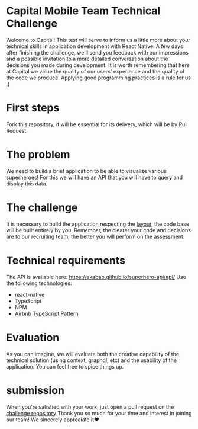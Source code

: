 # Capital Mobile Team Technical Challenge

Welcome to Capital!
This test will serve to inform us a little more about your technical skills in application development with React Native. A few days after finishing the challenge, we'll send you feedback with our impressions and a possible invitation to a more detailed conversation about the decisions you made during development.
It is worth remembering that here at Capital we value the quality of our users' experience and the quality of the code we produce. Applying good programming practices is a rule for us ;)

# First steps

Fork this repository, it will be essential for its delivery, which will be by Pull Request.

# The problem

We need to build a brief application to be able to visualize various superheroes! For this we will have an API that you will have to query and display this data.

# The challenge

It is necessary to build the application respecting the [layout](https://www.figma.com/file/5xCQrJgc0swuNY4q2Ahbif/Challenge---SuperHero?node-id=0%3A1&t=oMmVapuFDUlK7hze-1), the code base will be built entirely by you. Remember, the clearer your code and decisions are to our recruiting team, the better you will perform on the assessment.

# Technical requirements

The API is available here: https://akabab.github.io/superhero-api/api/
Use the following technologies:
* react-native
* TypeScript
* NPM
* [Airbnb TypeScript Pattern](https://www.npmjs.com/package/eslint-config-airbnb-typescript)

# Evaluation

As you can imagine, we will evaluate both the creative capability of the technical solution (using context, graphql, etc) and the usability of the application. You can feel free to spice things up.

# submission

When you're satisfied with your work, just open a pull request on the [challenge repository](https://github.com/capitual/mobile-challenge)
Thank you so much for your time and interest in joining our team!
We sincerely appreciate it❤️